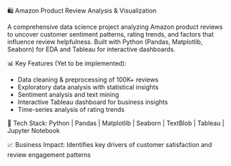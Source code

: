 🛍️ Amazon Product Review Analysis & Visualization

A comprehensive data science project analyzing Amazon product reviews to uncover customer sentiment patterns, rating trends, and factors that influence review helpfulness. Built with Python (Pandas, Matplotlib, Seaborn) for EDA and Tableau for interactive dashboards.

📊 Key Features (Yet to be implemented):
- Data cleaning & preprocessing of 100K+ reviews
- Exploratory data analysis with statistical insights
- Sentiment analysis and text mining
- Interactive Tableau dashboard for business insights
- Time-series analysis of rating trends

🔧 Tech Stack: Python | Pandas | Matplotlib | Seaborn | TextBlob | Tableau | Jupyter Notebook

📈 Business Impact: Identifies key drivers of customer satisfaction and review engagement patterns
